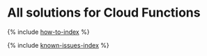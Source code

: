 # All solutions for Cloud Functions

{% include [how-to-index](how-to/index.md) %}

{% include [known-issues-index](known-issues/index.md) %}
